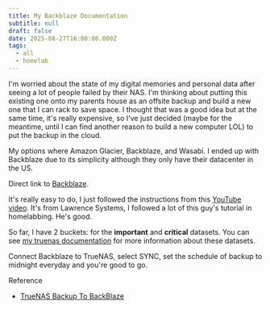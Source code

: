 ```yaml
---
title: My Backblaze Documentation
subtitle: null
draft: false
date: 2025-08-27T16:00:00.000Z
tags:
  - all
  - homelab
---
```


I'm worried about the state of my digital memories and personal data after seeing a lot of people failed by their NAS. I'm thinking about putting this existing one onto my parents house as an offsite backup and build a new one that I can rack to save space. I thought that was a good idea but at the same time, it's really expensive, so I've just decided (maybe for the meantime, until I can find another reason to build a new computer LOL) to put the backup in the cloud.

My options where Amazon Glacier, Backblaze, and Wasabi. I ended up with Backblaze due to its simplicity although they only have their datacenter in the US.

Direct link to [Backblaze](https://www.backblaze.com/).

It's really easy to do, I just followed the instructions from this [YouTube video](https://youtu.be/jc7bUFBl4RQ?si=BczxUdkHNfCfEshG). It's from Lawrence Systems, I followed a lot of this guy's tutorial in homelabbing. He's good.

So far, I have 2 buckets: for the **important** and **critical** datasets. You can see [my truenas documentation](/homelab/my-truenas-documentation) for more information about these datasets.

Connect Backblaze to TrueNAS, select SYNC, set the schedule of backup to midnight everyday and you're good to go.

Reference

* [TrueNAS Backup To BackBlaze
  ](https://youtu.be/jc7bUFBl4RQ?si=BczxUdkHNfCfEshG)
